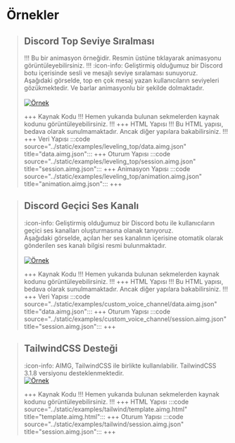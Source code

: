 # Örnekler

> ## Discord Top Seviye Sıralması
> !!!
> Bu bir animasyon örneğidir. Resmin üstüne tıklayarak animasyonu görüntüleyebilirsiniz.
> !!!
> :icon-info: Geliştirmiş olduğumuz bir Discord botu içerisinde sesli ve mesajlı seviye sıralaması sunuyoruz. <br/>
> Aşağıdaki görselde, top en çok mesaj yazan kullanıcıların seviyeleri gözükmektedir. Ve barlar animasyonlu bir şekilde dolmaktadır. <br/><br/>
> [![Örnek](/static/examples/leveling_top/result.gif)](/static/examples/leveling_top/result.gif)
> 
> +++ Kaynak Kodu
> !!!
> Hemen yukarıda bulunan sekmelerden kaynak kodunu görüntüleyebilirsiniz.
> !!!
> +++ HTML Yapısı
> !!!
> Bu HTML yapısı, bedava olarak sunulmamaktadır. Ancak diğer yapılara bakabilirsiniz.
> !!!
> +++ Veri Yapısı
> :::code source="../static/examples/leveling_top/data.aimg.json" title="data.aimg.json":::
> +++ Oturum Yapısı
> :::code source="../static/examples/leveling_top/session.aimg.json" title="session.aimg.json":::
> +++ Animasyon Yapısı
> :::code source="../static/examples/leveling_top/animation.aimg.json" title="animation.aimg.json":::
> +++

> ## Discord Geçici Ses Kanalı
> :icon-info: Geliştirmiş olduğumuz bir Discord botu ile kullanıcıların geçici ses kanalları oluşturmasına olanak tanıyoruz. <br/>
> Aşağıdaki görselde, açılan her ses kanalının içerisine otomatik olarak gönderilen ses kanalı bilgisi resmi bulunmaktadır. <br/><br/>
> [![Örnek](/static/examples/custom_voice_channel/result.png)](/static/examples/custom_voice_channel/result.png)
> 
> +++ Kaynak Kodu
> !!!
> Hemen yukarıda bulunan sekmelerden kaynak kodunu görüntüleyebilirsiniz.
> !!!
> +++ HTML Yapısı
> !!!
> Bu HTML yapısı, bedava olarak sunulmamaktadır. Ancak diğer yapılara bakabilirsiniz.
> !!!
> +++ Veri Yapısı
> :::code source="../static/examples/custom_voice_channel/data.aimg.json" title="data.aimg.json":::
> +++ Oturum Yapısı
> :::code source="../static/examples/custom_voice_channel/session.aimg.json" title="session.aimg.json":::
> +++

> ## TailwindCSS Desteği
> :icon-info: AIMG, TailwindCSS ile birlikte kullanılabilir. TailwindCSS 3.1.8 versiyonu desteklenmektedir. <br/>
> [![Örnek](/static/examples/tailwind/result.png)](/static/examples/tailwind/result.png)
> 
> +++ Kaynak Kodu
> !!!
> Hemen yukarıda bulunan sekmelerden kaynak kodunu görüntüleyebilirsiniz.
> !!!
> +++ HTML Yapısı
> :::code source="../static/examples/tailwind/template.aimg.html" title="template.aimg.html":::
> +++ Oturum Yapısı
> :::code source="../static/examples/tailwind/session.aimg.json" title="session.aimg.json":::
> +++
